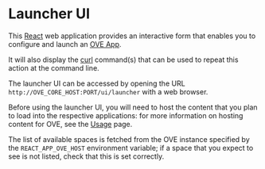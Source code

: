 # Launcher UI

This [React](https://reactjs.org/) web application provides an interactive form that enables you to configure and launch an [OVE App](https://ove.readthedocs.io/en/stable/ove-apps/README.html).

It will also display the [curl](https://curl.haxx.se/docs/manpage.html) command(s) that can be used to repeat this action at the command line.

The launcher UI can be accessed by opening the URL `http://OVE_CORE_HOST:PORT/ui/launcher` with a web browser. 

Before using the launcher UI, you will need to host the content that you plan to load into the respective applications: for more information on hosting content for OVE, see the [Usage](https://ove.readthedocs.io/en/stable/docs/USAGE.html) page.

The list of available spaces is fetched from the OVE instance specified by the `REACT_APP_OVE_HOST` environment variable; if a space that you expect to see is not listed, check that this is set correctly.
